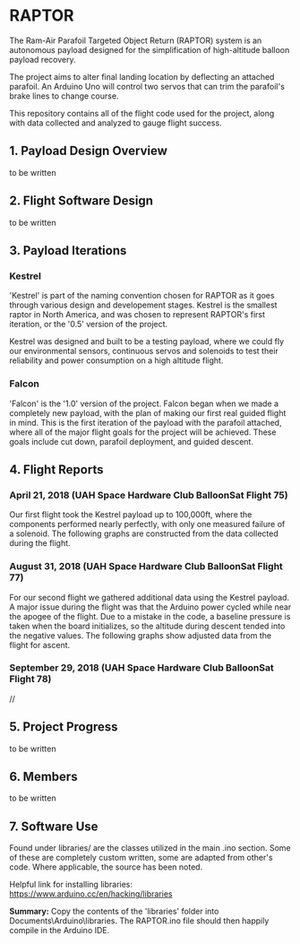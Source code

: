 # RAPTOR

The Ram-Air Parafoil Targeted Object Return (RAPTOR) system is an autonomous payload designed for the simplification of high-altitude balloon payload recovery.

The project aims to alter final landing location by deflecting an attached parafoil. An Arduino Uno will control two servos that can trim the parafoil's brake lines to change course.  

This repository contains all of the flight code used for the project, along with data collected and analyzed to gauge flight success.

## 1. Payload Design Overview

to be written

## 2. Flight Software Design

to be written

## 3. Payload Iterations

### **Kestrel**

'Kestrel' is part of the naming convention chosen for RAPTOR as it goes through various design and developement stages. Kestrel is the smallest raptor in North America, and was chosen to represent RAPTOR's first iteration, or the '0.5' version of the project.

Kestrel was designed and built to be a testing payload, where we could fly our environmental sensors, continuous servos and solenoids to test their reliability and power consumption on a high altitude flight.

### **Falcon**

'Falcon' is the '1.0' version of the project. Falcon began when we made a completely new payload, with the plan of making our first real guided flight in mind. This is the first iteration of the payload with the parafoil attached, where all of the major flight goals for the project will be achieved. These goals include cut down, parafoil deployment, and guided descent.

## 4. Flight Reports

### **April 21, 2018** (UAH Space Hardware Club BalloonSat Flight 75)

Our first flight took the Kestrel payload up to 100,000ft, where the components performed nearly perfectly, with only one measured failure of a solenoid. The following graphs are constructed from the data collected during the flight.



### **August 31, 2018** (UAH Space Hardware Club BalloonSat Flight 77)

For our second flight we gathered additional data using the Kestrel payload. A major issue during the flight was that the Arduino power cycled while near the apogee of the flight. Due to a mistake in the code, a baseline pressure is taken when the board initializes, so the altitude during descent tended into the negative values. The following graphs show adjusted data from the flight for ascent.


### **September 29, 2018** (UAH Space Hardware Club BalloonSat Flight 78)

//

## 5. Project Progress

to be written

## 6. Members

to be written

## 7. Software Use

Found under libraries/ are the classes utilized in the main .ino section. Some of these are completely custom written, some are adapted from other's code. Where applicable, the source has been noted.

Helpful link for installing libraries: <https://www.arduino.cc/en/hacking/libraries>

**Summary:**
Copy the contents of the 'libraries' folder into Documents\Arduino\libraries.
The RAPTOR.ino file should then happily compile in the Arduino IDE.